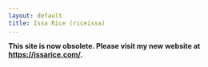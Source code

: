 ```yaml
---
layout: default
title: Issa Rice (riceissa)
...
```


**This site is now obsolete.
Please visit my new website at <https://issarice.com/>.**

